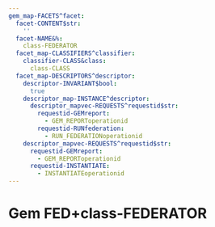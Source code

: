 ```yaml
---
gem_map-FACETS^facet:
  facet-CONTENT$str:
    ''
  facet-NAME&%:
    class-FEDERATOR
  facet_map-CLASSIFIERS^classifier:
    classifier-CLASS&class:
      class-CLASS
  facet_map-DESCRIPTORS^descriptor:
    descriptor-INVARIANT$bool:
      true
    descriptor_map-INSTANCE^descriptor:
      descriptor_mapvec-REQUESTS^requestid$str:
        requestid-GEMreport:
          - GEM_REPORToperationid
        requestid-RUNfederation:
          - RUN_FEDERATIONoperationid
    descriptor_mapvec-REQUESTS^requestid$str:
      requestid-GEMreport:
        - GEM_REPORToperationid
      requestid-INSTANTIATE:
        - INSTANTIATEoperationid
---
```

# Gem FED+class-FEDERATOR

